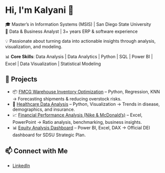 # Hi, I'm Kalyani 👋  

🎓 Master’s in Information Systems (MSIS) | San Diego State University  
💼 Data & Business Analyst | 3+ years ERP & software experience  

💡 Passionate about turning data into actionable insights through analysis, visualization, and modeling.  

📊 **Core Skills**: Data Analysis | Data Analytics | Python | SQL | Power BI | Excel | Data Visualization | Statistical Modeling  

## 🚀 Projects  
- 📦 [FMCG Warehouse Inventory Optimization](https://github.com/KalyaniChikshe/fmcg-warehouse-optimization) – Python, Regression, KNN → Forecasting shipments & reducing overstock risks.  
- 🏥 [Healthcare Data Analysis](https://github.com/KalyaniChikshe/healthcare-data-analysis/tree/main) – Python, Visualization → Trends in disease, demographics, and insurance.  
- 📈 [Financial Performance Analysis (Nike & McDonald’s)](https://github.com/KalyaniChikshe/financial-performance-analysis/tree/main) – Excel, PowerPoint → Ratio analysis, benchmarking, business insights.  
- 📊 [Equity Analysis Dashboard](https://github.com/KalyaniChikshe/equity-analysis-dashboard/tree/main) – Power BI, Excel, DAX → Official DEI dashboard for SDSU Strategic Plan.  

## 📫 Connect with Me  
- [LinkedIn](https://www.linkedin.com/in/kalyani-chikshe-383942a1/)
